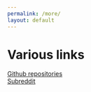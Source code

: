 ```yaml
---
permalink: /more/
layout: default
---
```


# Various links
[Github repositories](https://github.com/SparkVial)  
[Subreddit](https://reddit.com/r/SparkVial)

<div id="zbwid-f51531fb"></div>
<script async src="//static.zotabox.com/b/1/b14c302b6351ed34acc5fd5859ba16a1/widgets.js"></script>
